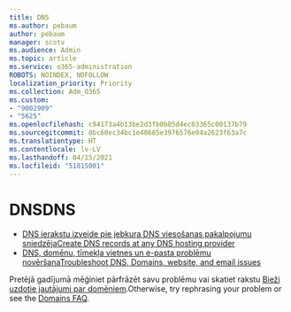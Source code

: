 ```yaml
---
title: DNS
ms.author: pebaum
author: pebaum
manager: scotv
ms.audience: Admin
ms.topic: article
ms.service: o365-administration
ROBOTS: NOINDEX, NOFOLLOW
localization_priority: Priority
ms.collection: Adm_O365
ms.custom:
- "9002909"
- "5625"
ms.openlocfilehash: c94173a4b13be2d3fb0b05d4ec03365c00137b79
ms.sourcegitcommit: 8bc60ec34bc1e40685e3976576e04a2623f63a7c
ms.translationtype: HT
ms.contentlocale: lv-LV
ms.lasthandoff: 04/15/2021
ms.locfileid: "51815001"
---
```

# <a name="dns"></a><span data-ttu-id="bec73-102">DNS</span><span class="sxs-lookup"><span data-stu-id="bec73-102">DNS</span></span>

- [<span data-ttu-id="bec73-103">DNS ierakstu izveide pie jebkura DNS viesošanas pakalpojumu sniedzēja</span><span class="sxs-lookup"><span data-stu-id="bec73-103">Create DNS records at any DNS hosting provider</span></span>](https://docs.microsoft.com/microsoft-365/admin/get-help-with-domains/create-dns-records-at-any-dns-hosting-provider?view=o365-worldwide)
- [<span data-ttu-id="bec73-104">DNS, domēnu, tīmekļa vietnes un e-pasta problēmu novēršana</span><span class="sxs-lookup"><span data-stu-id="bec73-104">Troubleshoot DNS, Domains, website, and email issues</span></span>](https://docs.microsoft.com/microsoft-365/admin/get-help-with-domains/find-and-fix-issues?view=o365-worldwide)

<span data-ttu-id="bec73-105">Pretējā gadījumā mēģiniet pārfrāzēt savu problēmu vai skatiet rakstu [Bieži uzdotie jautājumi par domēniem](https://docs.microsoft.com/microsoft-365/admin/setup/domains-faq?view=o365-worldwide).</span><span class="sxs-lookup"><span data-stu-id="bec73-105">Otherwise, try rephrasing your problem or see the [Domains FAQ](https://docs.microsoft.com/microsoft-365/admin/setup/domains-faq?view=o365-worldwide).</span></span>
